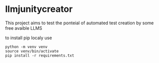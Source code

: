 # llmjunitycreator
This project aims to test the ponteial of automated test creation by some free avaible LLMS

to install pip localy use
```
python -m venv venv
source venv/bin/activate
pip install -r requirements.txt 
```